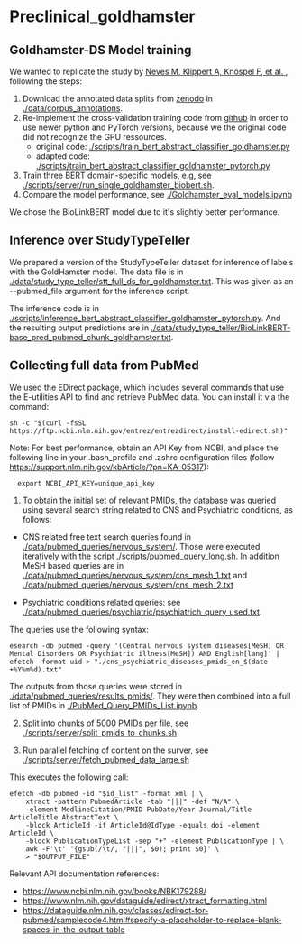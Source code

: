 # Preclinical_goldhamster

## Goldhamster-DS Model training

We wanted to replicate the study by [Neves M, Klippert A, Knöspel F, et al. ](https://pubmed.ncbi.nlm.nih.gov/37658458/), following the steps:

1. Download the annotated data splits from [zenodo](https://doi.org/10.5281/zenodo.7152295) in [./data/corpus_annotations](./data/corpus_annotations/).
2. Re-implement the cross-validation training code from [github](https://github.com/mariananeves/goldhamster) in order to use newer python and PyTorch versions, because we the original code did not recognize the GPU ressources.
   - original code: [./scripts/train_bert_abstract_classifier_goldhamster.py](./scripts/train_bert_abstract_classifier_goldhamster.py)
   - adapted code: [./scripts/train_bert_abstract_classifier_goldhamster_pytorch.py](./scripts/train_bert_abstract_classifier_goldhamster_pytorch.py)
3. Train three BERT domain-specific models, e.g, see [./scripts/server/run_single_goldhamster_biobert.sh](./scripts/server/run_single_goldhamster_biobert.sh).
4. Compare the model performance, see [./Goldhamster_eval_models.ipynb](./Goldhamster_eval_models.ipynb)

We chose the BioLinkBERT model due to it's slightly better performance.

## Inference over StudyTypeTeller

We prepared a version of the StudyTypeTeller dataset for inference of labels with the GoldHamster model. The data file is in [./data/study_type_teller/stt_full_ds_for_goldhamster.txt](./data/study_type_teller/stt_full_ds_for_goldhamster.txt). This was given as an --pubmed_file argument for the inference script.

The inference code is in [./scripts/inference_bert_abstract_classifier_goldhamster_pytorch.py](./scripts/inference_bert_abstract_classifier_goldhamster_pytorch.py). And the resulting output predictions are in 
[./data/study_type_teller/BioLinkBERT-base_pred_pubmed_chunk_goldhamster.txt](./data/study_type_teller/BioLinkBERT-base_pred_pubmed_chunk_goldhamster.txt).



## Collecting full data from PubMed 

We used the EDirect package, which includes several commands that use the E-utilities API to find and retrieve PubMed data. You can install it via the command:
```
sh -c "$(curl -fsSL https://ftp.ncbi.nlm.nih.gov/entrez/entrezdirect/install-edirect.sh)"
```

Note:  For best performance, obtain an API Key from NCBI, and place the following line in your .bash_profile and .zshrc configuration files (follow https://support.nlm.nih.gov/kbArticle/?pn=KA-05317):
```
  export NCBI_API_KEY=unique_api_key
```
1. To obtain the initial set of relevant PMIDs, the database was queried using several search string related to CNS and Psychiatric conditions, as follows:
- CNS related free text search queries found in [./data/pubmed_queries/nervous_system/](./data/pubmed_queries/nervous_system/). Those were executed iteratively with the script [./scripts/pubmed_query_long.sh](./scripts/pubmed_query_long.sh). In addition MeSH based queries are in [./data/pubmed_queries/nervous_system/cns_mesh_1.txt](./data/pubmed_queries/nervous_system/cns_mesh_1.txt) and [./data/pubmed_queries/nervous_system/cns_mesh_2.txt](./data/pubmed_queries/nervous_system/cns_mesh_2.txt)

- Psychiatric conditions related queries: see [./data/pubmed_queries/psychiatric/psychiatrich_query_used.txt](./data/pubmed_queries/psychiatric/psychiatrich_query_used.txt).


The queries use the following syntax:
```
esearch -db pubmed -query '(Central nervous system diseases[MeSH] OR Mental Disorders OR Psychiatric illness[MeSH]) AND English[lang]' | efetch -format uid > "./cns_psychiatric_diseases_pmids_en_$(date +%Y%m%d).txt"
```

The outputs from those queries were stored in [./data/pubmed_queries/results_pmids/](./data/pubmed_queries/results_pmids/). They were then combined into a full list of PMIDs in [./PubMed_Query_PMIDs_List.ipynb](./PubMed_Query_PMIDs_List.ipynb).


2. Split into chunks of 5000 PMIDs per file, see [./scripts/server/split_pmids_to_chunks.sh](./scripts/split_pmids_to_chunks.sh)

3. Run parallel fetching of content on the surver, see [./scripts/server/fetch_pubmed_data_large.sh](./scripts/fetch_pubmed_data_large.sh)

This executes the following call:
```
efetch -db pubmed -id "$id_list" -format xml | \
    xtract -pattern PubmedArticle -tab "|||" -def "N/A" \
    -element MedlineCitation/PMID PubDate/Year Journal/Title ArticleTitle AbstractText \
    -block ArticleId -if ArticleId@IdType -equals doi -element ArticleId \
    -block PublicationTypeList -sep "+" -element PublicationType | \
    awk -F'\t' '{gsub(/\t/, "|||", $0); print $0}' \
    > "$OUTPUT_FILE"
```

Relevant API documentation references:

- https://www.ncbi.nlm.nih.gov/books/NBK179288/
- https://www.nlm.nih.gov/dataguide/edirect/xtract_formatting.html
- https://dataguide.nlm.nih.gov/classes/edirect-for-pubmed/samplecode4.html#specify-a-placeholder-to-replace-blank-spaces-in-the-output-table